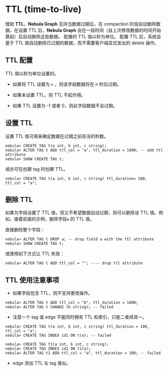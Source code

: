 # TTL (time-to-live)

借助 **TTL**，**Nebula Graph** 支持当数据过期后，在 compaction  阶段自动删除数据。在设置 TTL 后，**Nebula Graph** 会在一段时间（自上次修改数据的时间开始算起）后自动删除这些数据。 配置的 TTL 值以秒为单位。 配置 TTL 后，系统会基于 TTL 值自动删除已过期的数据，而不需要客户端显式发出的 delete 操作。

## TTL 配置

TTL 值以秒为单位设置的。

- 如果将 TTL 设置为 `n` ，则该字段数据将在 n 秒后过期。

- 如果未设置 TTL，则 TTL 不起作用。

- 如果 TTL 设置为 -1 或者 0，则此字段数据不会过期。

## 设置 TTL

设置 TTL 值可用来确定数据在过期之前存活的秒数。

```ngql
nebula> CREATE TAG t(a int, b int, c string);
nebula> ALTER TAG t ADD ttl_col = "a", ttl_duration = 1000; -- add ttl attribute
nebula> SHOW CREATE TAG t;
```

或亦可在创建 tag 时创建 TTL。

```ngql
nebula> CREATE TAG t(a int, b int, c string) ttl_duration= 100, ttl_col = "a";
```

## 删除 TTL

如果为字段设置了 TTL 值，但又不希望数据自动过期，则可以删除该 TTL 值。例如，接着前面的示例，删除字段`a` 的 TTL 值。

直接删除整个字段：

```ngql
nebula> ALTER TAG t DROP a; -- drop field a with the ttl attribute
nebula> SHOW CREATE TAG t;
```

或使用如下方式让 TTL 失效：

```ngql
nebula> ALTER TAG t ADD ttl_col = ""; ---- drop ttl attribute
```

## TTL 使用注意事项

- 如果字段包含 TTL，则不支持更改操作。

``` ngql
nebula> ALTER TAG t ADD ttl_col = "b", ttl_duration = 1000;
nebula> ALTER TAG t CHANGE (b string); -- failed
```

- 注意一个 tag 或 edge 不能同时拥有 TTL 和索引，只能二者择其一。

``` ngql
nebula> CREATE TAG t(a int, b int, c string) ttl_duration = 100, ttl_col = "a";
nebula> CREATE TAG INDEX id1 ON t(a); -- failed
```

```ngql
nebula> CREATE TAG t1(a int, b int, c string);
nebula> CREATE TAG INDEX id1 ON t1(a);
nebula> ALTER TAG t1 ADD ttl_col = "a", ttl_duration = 100; -- failed
```

- edge 添加 TTL 与 tag 类似。
